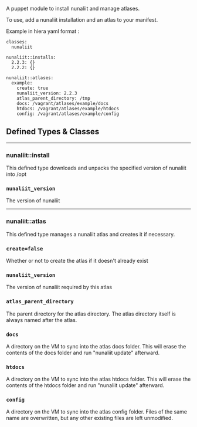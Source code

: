 A puppet module to install nunaliit and manage atlases.

To use, add a nunaliit installation and an atlas to your manifest.

Example in hiera yaml format :
```shell
classes:
  nunaliit

nunaliit::installs:
  2.2.3: {}
  2.2.2: {}

nunaliit::atlases:
  example:
    create: true
    nunaliit_version: 2.2.3
    atlas_parent_directory: /tmp
    docs: /vagrant/atlases/example/docs
    htdocs: /vagrant/atlases/example/htdocs
    config: /vagrant/atlases/example/config
```

## Defined Types & Classes

---
### nunaliit::install
This defined type downloads and unpacks the specified version of nunaliit into /opt

### `nunaliit_version`
The version of nunaliit

---
### nunaliit::atlas
This defined type manages a nunaliit atlas and creates it if necessary.

### `create=false`
Whether or not to create the atlas if it doesn't already exist

### `nunaliit_version`
The version of nunaliit required by this atlas

### `atlas_parent_directory`
The parent directory for the atlas directory. The atlas directory itself is always named after the atlas.

### `docs`
A directory on the VM to sync into the atlas docs folder. 
This will erase the contents of the docs folder and run "nunaliit update" afterward.

### `htdocs`
A directory on the VM to sync into the atlas htdocs folder. 
This will erase the contents of the htdocs folder and run "nunaliit update" afterward.

### `config`
A directory on the VM to sync into the atlas config folder. 
Files of the same name are overwritten, but any other existing files are left unmodified.

